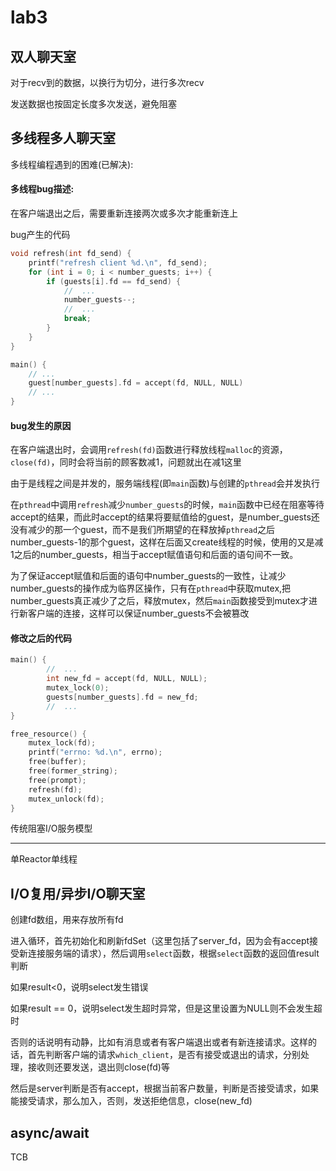 # lab3

## 双人聊天室

对于recv到的数据，以换行为切分，进行多次recv

发送数据也按固定长度多次发送，避免阻塞

## 多线程多人聊天室

多线程编程遇到的困难(已解决):

#### 多线程bug描述:

在客户端退出之后，需要重新连接两次或多次才能重新连上

bug产生的代码

```c
void refresh(int fd_send) {
    printf("refresh client %d.\n", fd_send);
    for (int i = 0; i < number_guests; i++) {
        if (guests[i].fd == fd_send) {
            //  ...
            number_guests--;
            //  ...
            break;
        }
    }
}

main() {
    // ...
    guest[number_guests].fd = accept(fd, NULL, NULL)
    // ...
}
```

#### bug发生的原因

在客户端退出时，会调用`refresh(fd)`函数进行释放线程`malloc`的资源，`close(fd)`，同时会将当前的顾客数减1，问题就出在减1这里

由于是线程之间是并发的，服务端线程(即`main`函数)与创建的`pthread`会并发执行

在`pthread`中调用`refresh`减少`number_guests`的时候，`main`函数中已经在阻塞等待accept的结果，而此时accept的结果将要赋值给的guest，是number_guests还没有减少的那一个guest，而不是我们所期望的在释放掉`pthread`之后number_guests-1的那个guest，这样在后面又create线程的时候，使用的又是减1之后的number_guests，相当于accept赋值语句和后面的语句间不一致。

为了保证accept赋值和后面的语句中number_guests的一致性，让减少number_guests的操作成为临界区操作，只有在`pthread`中获取mutex,把number_guests真正减少了之后，释放mutex，然后`main`函数接受到mutex才进行新客户端的连接，这样可以保证number_guests不会被篡改

#### 修改之后的代码

```c
main() {
        //  ...
        int new_fd = accept(fd, NULL, NULL);
        mutex_lock(0);
        guests[number_guests].fd = new_fd;
        //  ...
}

free_resource() {
    mutex_lock(fd);
    printf("errno: %d.\n", errno);
    free(buffer);
    free(former_string);
    free(prompt);
    refresh(fd);
    mutex_unlock(fd);
}
```

传统阻塞I/O服务模型
*****
单Reactor单线程

## I/O复用/异步I/O聊天室

创建fd数组，用来存放所有fd

进入循环，首先初始化和刷新fdSet（这里包括了server_fd，因为会有accept接受新连接服务端的请求），然后调用`select`函数，根据`select`函数的返回值result判断

如果result<0，说明select发生错误

如果result == 0，说明select发生超时异常，但是这里设置为NULL则不会发生超时

否则的话说明有动静，比如有消息或者有客户端退出或者有新连接请求。这样的话，首先判断客户端的请求`which_client`，是否有接受或退出的请求，分别处理，接收则还要发送，退出则close(fd)等

然后是server判断是否有accept，根据当前客户数量，判断是否接受请求，如果能接受请求，那么加入，否则，发送拒绝信息，close(new_fd)

## async/await

TCB
